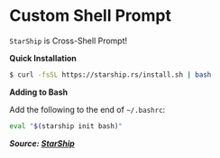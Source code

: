 # Custom Shell Prompt

`StarShip` is Cross-Shell Prompt!

**Quick Installation**

```bash
$ curl -fsSL https://starship.rs/install.sh | bash
```

**Adding to Bash**

Add the following to the end of `~/.bashrc`:

```bash
eval "$(starship init bash)"
```

**_Source: [StarShip](https://starship.rs/)_**

